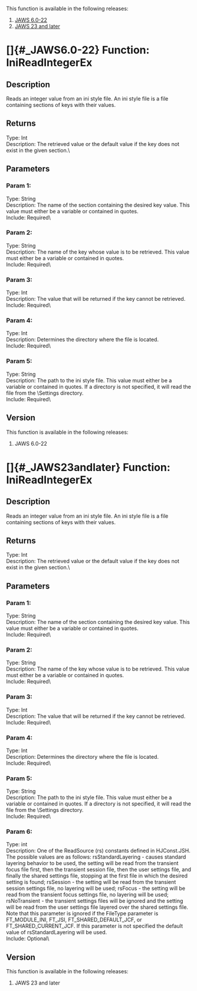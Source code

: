 This function is available in the following releases:

1.  [JAWS 6.0-22](#_JAWS6.0-22)
2.  [JAWS 23 and later](#_JAWS23andlater)

# []{#_JAWS6.0-22} Function: IniReadIntegerEx

## Description

Reads an integer value from an ini style file. An ini style file is a
file containing sections of keys with their values.

## Returns

Type: Int\
Description: The retrieved value or the default value if the key does
not exist in the given section.\

## Parameters

### Param 1:

Type: String\
Description: The name of the section containing the desired key value.
This value must either be a variable or contained in quotes.\
Include: Required\

### Param 2:

Type: String\
Description: The name of the key whose value is to be retrieved. This
value must either be a variable or contained in quotes.\
Include: Required\

### Param 3:

Type: Int\
Description: The value that will be returned if the key cannot be
retrieved.\
Include: Required\

### Param 4:

Type: Int\
Description: Determines the directory where the file is located.\
Include: Required\

### Param 5:

Type: String\
Description: The path to the ini style file. This value must either be a
variable or contained in quotes. If a directory is not specified, it
will read the file from the \\Settings directory.\
Include: Required\

## Version

This function is available in the following releases:

1.  JAWS 6.0-22

# []{#_JAWS23andlater} Function: IniReadIntegerEx

## Description

Reads an integer value from an ini style file. An ini style file is a
file containing sections of keys with their values.

## Returns

Type: Int\
Description: The retrieved value or the default value if the key does
not exist in the given section.\

## Parameters

### Param 1:

Type: String\
Description: The name of the section containing the desired key value.
This value must either be a variable or contained in quotes.\
Include: Required\

### Param 2:

Type: String\
Description: The name of the key whose value is to be retrieved. This
value must either be a variable or contained in quotes.\
Include: Required\

### Param 3:

Type: Int\
Description: The value that will be returned if the key cannot be
retrieved.\
Include: Required\

### Param 4:

Type: Int\
Description: Determines the directory where the file is located.\
Include: Required\

### Param 5:

Type: String\
Description: The path to the ini style file. This value must either be a
variable or contained in quotes. If a directory is not specified, it
will read the file from the \\Settings directory.\
Include: Required\

### Param 6:

Type: int\
Description: One of the ReadSource (rs) constants defined in
HJConst.JSH. The possible values are as follows: rsStandardLayering -
causes standard layering behavior to be used, the setting will be read
from the transient focus file first, then the transient session file,
then the user settings file, and finally the shared settings file,
stopping at the first file in which the desired setting is found;
rsSession - the setting will be read from the transient session settings
file, no layering will be used; rsFocus - the setting will be read from
the transient focus settings file, no layering will be used;
rsNoTransient - the transient settings files will be ignored and the
setting will be read from the user settings file layered over the shared
settings file. Note that this parameter is ignored if the FileType
parameter is FT_MODULE_INI, FT_JSI, FT_SHARED_DEFAULT_JCF, or
FT_SHARED_CURRENT_JCF. If this parameter is not specified the default
value of rsStandardLayering will be used.\
Include: Optional\

## Version

This function is available in the following releases:

1.  JAWS 23 and later
